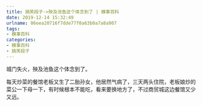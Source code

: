 ```yaml
---
title: 搞笑段子->殃及池鱼这个体念到了 | 糗事百科
date: 2019-12-14 15:32:49
urlname: 06eea20716f7dde77f0a63b0a7a8a907
tags: 
- 糗事百科
categories:
- 糗事百科
- 搞笑段子
---
```

城门失火，殃及池鱼这个体念到了。

每天炒菜的餐馆老板又生了二胎孙女，他居然气病了，三天两头住院，老板娘炒的菜公一下母一下，有时候根本不能吃，看来要换地方了，不过商贸城这边餐馆又少又远。


